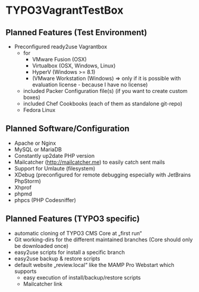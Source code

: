 TYPO3VagrantTestBox
===================

## Planned Features (Test Environment)

- Preconfigured ready2use Vagrantbox
	- for
		- VMware Fusion (OSX)
		- Virtualbox (OSX, Windows, Linux)
		- HyperV (Windows >= 8.1)
		- (VMware Workstation (Windows) => only if it is possible with evaluation license - because I have no license)
	- included Packer Configuration file(s) (if you want to create custom boxes)
	- included Chef Cookbooks (each of them as standalone git-repo)
	- Fedora Linux

## Planned Software/Configuration

- Apache or Nginx
- MySQL or MariaDB
- Constantly up2date PHP version
- Mailcatcher (http://mailcatcher.me) to easily catch sent mails
- Support for Umlaute (filesystem)
- XDebug (preconfigured for remote debugging especially with JetBrains PhpStorm)
- Xhprof
- phpmd
- phpcs (PHP Codesniffer)

## Planned Features (TYPO3 specific)

- automatic cloning of TYPO3 CMS Core at „first run“
- Git working-dirs for the different maintained branches (Core should only be downloaded once)
- easy2use scripts for install a specific branch
- easy2use backup & restore scripts
- default website „review.local“ like the MAMP Pro Webstart which supports
	- easy execution of install/backup/restore scripts
	- Mailcatcher link
